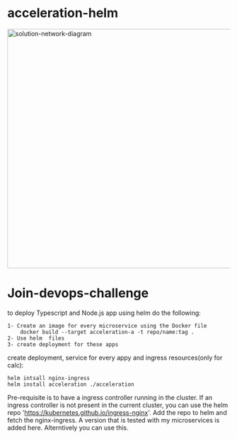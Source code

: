 # acceleration-helm

<img width="540" alt="solution-network-diagram" src="https://user-images.githubusercontent.com/27859101/209586051-f315618b-b688-4c09-b400-7c37424a8c23.PNG">


# Join-devops-challenge
to deploy Typescript and Node.js app using helm do the following:

    1- Create an image for every microservice using the Docker file 
        docker build --target acceleration-a -t repo/name:tag .
    2- Use helm  files
    3- create deployment for these apps

  
   

create deployment, service for every appy  and ingress resources(only for calc):

	helm intsall nginx-ingress
  	helm install acceleration ./acceleration
	
Pre-requisite is to have a ingress controller running in the cluster.
If an ingress controller is not present in the current cluster, you can use the helm repo 'https://kubernetes.github.io/ingress-nginx'.
Add the repo to helm and fetch the nginx-ingress. A version that is tested with my microservices is added here. Alterntively you can use this.
  
   
